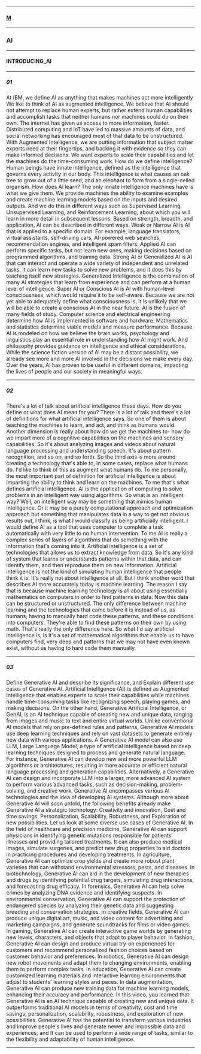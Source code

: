 
---

#### [M](https://github.com/ttltrk/TTT/blob/master/menu.md)

---

### AI

---

#### INTRODUCING_AI

---

##### 01

At IBM, we define AI as
anything that makes machines act more intelligently
We like to think of AI as
augmented intelligence.
We believe that AI should not attempt
to replace human experts, but rather extend human capabilities
and accomplish tasks that neither humans
nor machines could do on their own.
The internet has given us access to more information, faster.
Distributed computing and IoT have led to massive amounts of data,
and social networking has encouraged most of that data to be unstructured.
With Augmented Intelligence, we are putting information
that subject matter experts need at their fingertips,
and backing it with evidence so they can make informed decisions.
We want experts to scale their capabilities and let the machines do the time-consuming work.
How do we define intelligence?
Human beings have innate intelligence, defined as the intelligence that governs every activity in our body.
This intelligence is what causes an oak tree to grow out of a little seed, and an elephant to form from a single-celled organism.
How does AI learn? The only innate intelligence machines have is what we give them.
We provide machines the ability to examine examples and create machine learning models based on the inputs and desired outputs.
And we do this in different ways such as Supervised Learning, Unsupervised Learning,
and Reinforcement Learning, about which you will learn in more detail in subsequent lessons.
Based on strength, breadth, and application, AI can be described in different ways.
Weak or Narrow AI is AI that is applied to a specific domain. For example, language translators, virtual assistants,
self-driving cars, AI-powered web searches, recommendation engines, and intelligent spam filters.
Applied AI can perform specific tasks, but not learn new ones, making decisions based on programmed algorithms, and training data.
Strong AI or Generalized AI is AI that can interact and operate a wide variety of independent and unrelated tasks.
It can learn new tasks to solve new problems, and it does this by teaching itself new strategies.
Generalized Intelligence is the combination of many AI strategies that learn from experience and can perform at a human level of intelligence.
Super AI or Conscious AI is AI with human-level consciousness, which would require it to be self-aware.
Because we are not yet able to adequately define what consciousness is, it is unlikely that we will be able to create a conscious AI in the near future.
AI is the fusion of many fields of study. Computer science and electrical engineering determine how AI is implemented in software and hardware.
Mathematics and statistics determine viable models and measure performance.
Because AI is modeled on how we believe the brain works, psychology and linguistics play an essential role in understanding how AI might work.
And philosophy provides guidance on intelligence and ethical considerations.
While the science fiction version of AI may be a distant possibility,
we already see more and more AI involved in the decisions we make every day.
Over the years, AI has proven to be useful in different domains, impacting the lives of people and our society in meaningful ways.

---

##### 02

There's a lot of talk about artificial intelligence
these days. How do you define or what does AI mean for you? There is a lot of talk and
there's a lot of definitions for what artificial intelligence says. So one of them is about
teaching the machines to learn, and act, and think as humans would. Another dimension is
really about how do we get the machines to- how do we impart more of a cognitive capabilities
on the machines and sensory capabilities. So
it's about analyzing images and videos about natural language processing and understanding
speech. It's about pattern recognition, and so on, and so forth. So the third axis
is more around creating a technology that's able to,
in some cases, replace what humans do. I'd like to think of this as augment what humans
do. To me personally, the most important part of definition for artificial intelligence
is about imparting the ability to think and learn on the machines. To me that's what defines
artificial intelligence. AI is the application of computing to solve
problems in an intelligent way using algorithms. So what is an intelligent way? Well, an intelligent
way may be something that mimics human intelligence. Or it may be a purely computational approach
and optimization approach but something that manipulates data in a way to
get not obvious results out, I think, is what I would classify
as being artificially intelligent. I would define AI as a tool that uses computer to
complete a task automatically with very little to no human intervention.
To me AI is really a complex series of layers of algorithms that
do something with the information that's coming into it.
Artificial intelligence is a set of technologies that
allows us to extract knowledge from data. So it's any kind of system that learns or
understands patterns within that data, and can identify them, and then reproduce them
on new information. Artificial intelligence is not the kind of
simulating human intelligence that people think it is.
It's really not about intelligence at all. But I think another word that describes AI
more accurately today is machine learning. The reason I say that is because machine learning
technology is all about using essentially mathematics on computers in order to find
patterns in data. Now this data can be structured or unstructured.
The only difference between machine learning and
the technologies that came before it is instead of us, as humans, having to manually hard
code these patterns, and these conditions into computers. They're
able to find these patterns on their own by using math. That's really the only difference
here. So what I'd say artificial intelligence is, is it's a set of mathematical algorithms
that enable us to have computers find, very deep and patterns that we may not have even
known exist, without us having to hard code them manually.

---

##### 03

Define Generative AI and describe its significance, and
Explain different use cases of Generative AI.
Artificial Intelligence (AI) is defined as Augmented Intelligence that enables experts
to scale their capabilities while machines handle time-consuming tasks like recognizing
speech, playing games, and making decisions.
On the other hand, Generative Artificial Intelligence, or GenAI, is an AI technique capable of creating
new and unique data, ranging from images and music to text and entire virtual worlds.
Unlike conventional AI models that rely on pre-defined rules and patterns, Generative
AI models use deep learning techniques and rely on vast datasets to generate entirely
new data with various applications.
A Generative AI model can also use LLM, Large Language Model, a type of artificial intelligence
based on deep learning techniques designed to process and generate natural language.
For instance, Generative AI can develop new and more powerful LLM algorithms or architectures,
resulting in more accurate or efficient natural language processing and generation capabilities.
Alternatively, a Generative AI can design and incorporate LLM into a larger, more advanced
AI system to perform various advanced tasks, such as decision-making, problem-solving,
and creative work.
Generative AI encompasses various AI technologies and the idea of developing AI systems.
Although more about Generative AI will soon unfold, the following benefits already make
Generative AI a strategic technology:
Creativity and innovation,
Cost and time savings,
Personalization,
Scalability,
Robustness, and
Exploration of new possibilities.
Let us look at some diverse use cases of Generative AI.
In the field of healthcare and precision medicine, Generative AI can support physicians in identifying
genetic mutations responsible for patients' illnesses and providing tailored treatments.
It can also produce medical images, simulate surgeries, and predict new drug properties
to aid doctors in practicing procedures and developing treatments.
In agriculture, Generative AI can optimize crop yields and create more robust plant varieties
that can withstand environmental stressors, pests, and diseases.
In biotechnology, Generative AI can aid in the development of new therapies and drugs
by identifying potential drug targets, simulating drug interactions, and forecasting drug efficacy.
In forensics, Generative AI can help solve crimes by analyzing DNA evidence and identifying
suspects.
In environmental conservation, Generative AI can support the protection of endangered
species by analyzing their genetic data and suggesting breeding and conservation strategies.
In creative fields, Generative AI can produce unique digital art, music, and video content
for advertising and marketing campaigns, and generate soundtracks for films or video games.
In gaming, Generative AI can create interactive game worlds by generating new levels, characters,
and objects that adapt to player behavior.
In fashion, Generative AI can design and produce virtual try-on experiences for customers and
recommend personalized fashion choices based on customer behavior and preferences.
In robotics, Generative AI can design new robot movements and adapt them to changing
environments, enabling them to perform complex tasks.
In education, Generative AI can create customized learning materials and interactive learning
environments that adjust to students' learning styles and paces.
In data augmentation, Generative AI can produce new training data for machine learning models,
enhancing their accuracy and performance.
In this video, you learned that:
Generative AI is an AI technique capable of creating new and unique data.
It outperforms traditional AI models in terms of creativity, cost and time savings, personalization,
scalability, robustness, and exploration of new possibilities.
Generative AI has the potential to transform various industries and improve people's lives
and generate newer and impossible data and experiences, and
It can be used to perform a wide range of tasks, similar to the flexibility and adaptability
of human intelligence.


---

